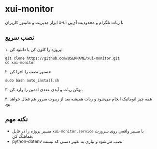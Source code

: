 # xui-monitor

ابزار مدیریت و مانیتور کاربران x-ui با ربات تلگرام و محدودیت آی‌پی

## نصب سریع

۱. پروژه را کلون کن یا دانلود کن:
```
git clone https://github.com/USERNAME/xui-monitor.git
cd xui-monitor
```
۲. دستور نصب را اجرا کن:
```
sudo bash auto_install.sh
```
۳. توکن ربات و آیدی عددی ادمین را وارد کن.

۴. همه چیز اتوماتیک انجام می‌شود و ربات همیشه بعد از ریبوت سرور هم فعال خواهد بود.

## نکته مهم

- مسیر پروژه را در فایل `xui-monitor.service` با مسیر واقعی روی سرورت هماهنگ کن.
- python-dotenv نصب می‌شود و نیازی به تغییر دستی کد نیست.
